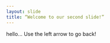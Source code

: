 ```yaml
---
layout: slide
title: “Welcome to our second slide!”
---
```

hello...
Use the left arrow to go back!
